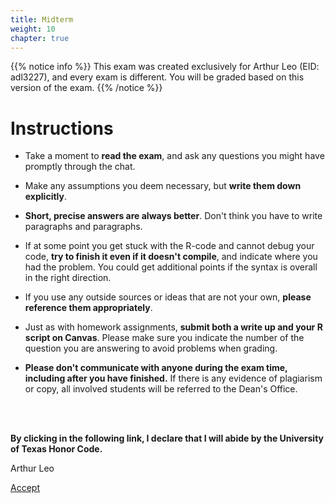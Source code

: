```yaml
---
title: Midterm
weight: 10
chapter: true
---
```


{{% notice info %}}
This exam was created exclusively for Arthur Leo (EID: adl3227), and every exam is different. You will be graded based on this version of the exam.
{{% /notice %}}


# Instructions

- Take a moment to **read the exam**, and ask any questions you might have promptly through the chat.

- Make any assumptions you deem necessary, but **write them down explicitly**.

- **Short, precise answers are always better**. Don't think you have to write paragraphs and paragraphs.

- If at some point you get stuck with the R-code and cannot debug your code, **try to finish it even if it doesn't compile**, and indicate where you had the problem. You could get additional points if the syntax is overall in the right direction.

- If you use any outside sources or ideas that are not your own, **please reference them appropriately**. 

- Just as with homework assignments, **submit both a write up and your R script on Canvas**. Please make sure you indicate the number of the question you are answering to avoid problems when grading.

- **Please don't communicate with anyone during the exam time, including after you have finished.** If there is any evidence of plagiarism or copy, all involved students will be referred to the Dean's Office.

<br>
<br>

**By clicking in the following link, I declare that I will abide by the University of Texas Honor Code.**


Arthur Leo

<a onclick="ga('send', 'event', 'External-Link','click','adl3227_midterm','0','Link');" href="https://sta235.netlify.app/exams/midterm/adl3227/adl3227_midterm.html" target="_blank" class="btn btn-default"> Accept <i class="fas fa-check-square"></i></a> 
